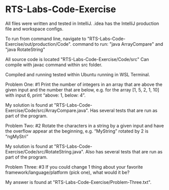 # RTS-Labs-Code-Exercise

All files were written and tested in IntelliJ. .idea has the IntelliJ production file and workspace configs.

To run from command line, navigate to "RTS-Labs-Code-Exercise/out/production/Code".
	command to run: "java ArrayCompare" and "java RotateString"

All source code is located "RTS-Labs-Code-Exercise/Code/src"
Can compile with javac command within src folder.

Compiled and running tested within Ubuntu running in WSL Terminal.

Problem One:
#1  Print the number of integers in an array that are above the given input and the number that are below, e.g. for the array [1, 5, 2, 1, 10] with input 6, print “above: 1, below: 4”.

My solution is found at "RTS-Labs-Code-Exercise/Code/src/ArrayCompare.java".
Has several tests that are run as part of the program.

Problem Two:
#2  Rotate the characters in a string by a given input and have the overflow appear at the beginning, e.g. “MyString” rotated by 2 is “ngMyStri”

My solution is found at "RTS-Labs-Code-Exercise/Code/src/RotateString.java".
Also has several tests that are run as part of the program.

Problem Three:
#3  If you could change 1 thing about your favorite framework/language/platform (pick one), what would it be?

My answer is found at "RTS-Labs-Code-Exercise/Problem-Three.txt".
